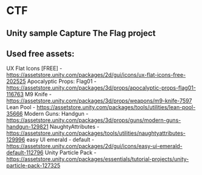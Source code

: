 # CTF
## Unity sample Capture The Flag project

## Used free assets:
UX Flat Icons [FREE] - https://assetstore.unity.com/packages/2d/gui/icons/ux-flat-icons-free-202525
Apocalyptic Props: Flag01 - https://assetstore.unity.com/packages/3d/props/apocalyptic-props-flag01-116763
M9 Knife - https://assetstore.unity.com/packages/3d/props/weapons/m9-knife-7597
Lean Pool - https://assetstore.unity.com/packages/tools/utilities/lean-pool-35666
Modern Guns: Handgun - https://assetstore.unity.com/packages/3d/props/guns/modern-guns-handgun-129821
NaughtyAttributes - https://assetstore.unity.com/packages/tools/utilities/naughtyattributes-129996
easy UI emerald - default - https://assetstore.unity.com/packages/2d/gui/icons/easy-ui-emerald-default-112796
Unity Particle Pack - https://assetstore.unity.com/packages/essentials/tutorial-projects/unity-particle-pack-127325
